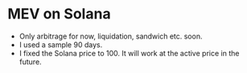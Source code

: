 # MEV on Solana
- Only arbitrage for now, liquidation, sandwich etc. soon.
- I used a sample 90 days.
- I fixed the Solana price to 100. It will work at the active price in the future.
